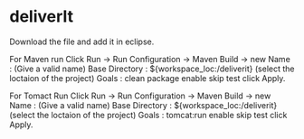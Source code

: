# deliverIt

Download the file and add it in eclipse.

For Maven run
Click Run -> Run Configuration -> Maven Build -> new 
  Name : (Give a valid name)
  Base Directory : ${workspace_loc:/deliverit} (select the loctaion of the project)
  Goals : clean package
  enable skip test
  click Apply.

For Tomact Run
Click Run -> Run Configuration -> Maven Build -> new 
  Name : (Give a valid name)
  Base Directory : ${workspace_loc:/deliverit} (select the loctaion of the project)
  Goals : tomcat:run
  enable skip test
  click Apply.
  


  
